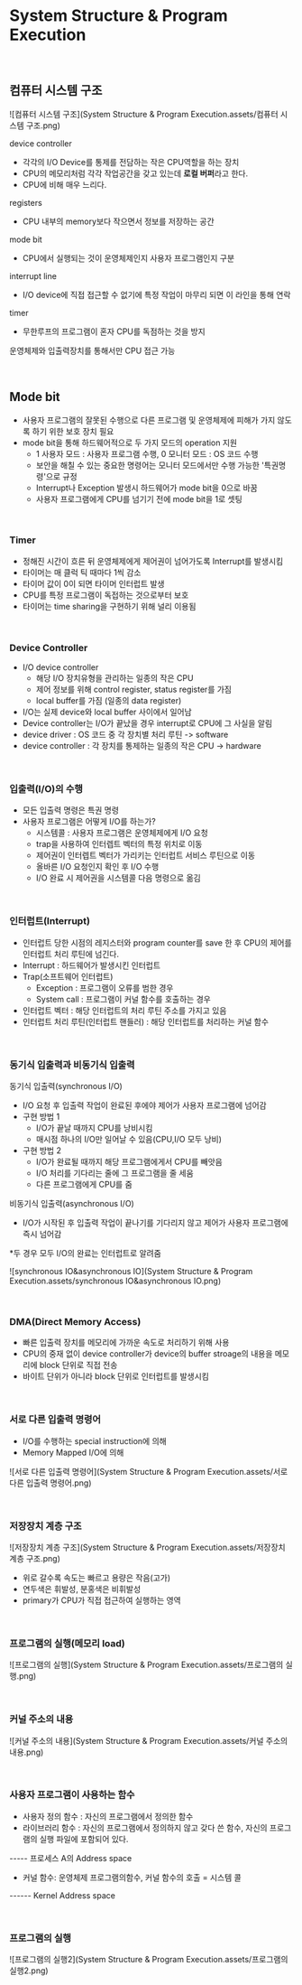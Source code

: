 # System Structure & Program Execution

<br>

## 컴퓨터 시스템 구조

![컴퓨터 시스템 구조](System Structure & Program Execution.assets/컴퓨터 시스템 구조.png)

 device controller
- 각각의 I/O Device를 통제를 전담하는 작은 CPU역할을 하는 장치
- CPU의 메모리처럼 각각 작업공간을 갖고 있는데 **로컬 버퍼**라고 한다.
- CPU에 비해 매우 느리다.

registers
- CPU 내부의 memory보다 작으면서 정보를 저장하는 공간

mode bit
- CPU에서 실행되는 것이 운영체제인지 사용자 프로그램인지 구분

interrupt line
- I/O device에 직접 접근할 수 없기에 특정 작업이 마무리 되면 이 라인을 통해 연락

timer

- 무한루프의 프로그램이 혼자 CPU를 독점하는 것을 방지

운영체제와 입출력장치를 통해서만 CPU 접근 가능

<br>

## Mode bit

- 사용자 프로그램의 잘못된 수행으로 다른 프로그램 및 운영체제에 피해가 가지 않도록 하기 위한 보호 장치 필요
- mode bit을 통해 하드웨어적으로 두 가지 모드의 operation 지원
  - 1 사용자 모드 : 사용자 프로그램 수행, 0 모니터 모드 : OS 코드 수행
  - 보안을 해칠 수 있는 중요한 명령어는 모니터 모드에서만 수행 가능한 '특권명령'으로 규정
  - Interrupt나 Exception 발생시 하드웨어가 mode bit을 0으로 바꿈
  - 사용자 프로그램에게 CPU를 넘기기 전에 mode bit을 1로 셋팅

<br>

### Timer

- 정해진 시간이 흐른 뒤 운영체제에게 제어권이 넘어가도록 Interrupt를 발생시킴
- 타이머는 매 클럭 틱 때마다 1씩 감소
- 타이머 값이 0이 되면 타이머 인터럽트 발생
- CPU를 특정 프로그램이 독접하는 것으로부터 보호
- 타이머는 time sharing을 구현하기 위해 널리 이용됨

<br>

### Device Controller

- I/O device controller
  - 해당 I/O 장치유형을 관리하는 일종의 작은 CPU
  - 제어 정보를 위해 control register, status register를 가짐
  - local buffer를 가짐 (일종의 data register)
- I/O는 실제 device와 local buffer 사이에서 일어남
- Device controller는 I/O가 끝났을 경우 interrupt로 CPU에 그 사실을 알림
- device driver : OS 코드 중 각 장치별 처리 루틴 -> software
- device controller : 각 장치를 통제하는 일종의 작은 CPU -> hardware

<br>

### 입출력(I/O)의 수행

- 모든 입출력 명령은 특권 명령
- 사용자 프로그램은 어떻게 I/O를 하는가?
  - 시스템콜 : 사용자 프로그램은 운영체제에게 I/O 요청
  - trap을 사용하여 인터렙트 벡터의 특정 위치로 이동
  - 제어권이 인터렙트 벡터가 가리키는 인터럽트 서비스 루틴으로 이동
  - 올바른 I/O 요청인지 확인 후 I/O 수행
  - I/O 완료 시 제어권을 시스템콜 다음 명령으로 옮김

<br>

### 인터럽트(Interrupt)

- 인터럽트 당한 시점의 레지스터와 program counter를 save 한 후 CPU의 제어를 인터럽트 처리 루틴에 넘긴다.
- Interrupt : 하드웨어가 발생시킨 인터럽트
- Trap(소프트웨어 인터럽트)
  - Exception : 프로그램이 오류를 범한 경우
  - System call : 프로그램이 커널 함수를 호출하는 경우
- 인터럽트 벡터 : 해당 인터럽트의 처리 루틴 주소를 가지고 있음
- 인터럽트 처리 루틴(인터럽트 핸들러) : 해당 인터럽트를 처리하는 커널 함수

<br>

### 동기식 입출력과 비동기식 입출력

동기식 입출력(synchronous I/O)

- I/O 요청 후 입출력 작업이 완료된 후에야 제어가 사용자 프로그램에 넘어감
- 구현 방법 1
  - I/O가 끝날 때까지 CPU를 낭비시킴
  - 매시점 하나의 I/O만 일어날 수 있음(CPU,I/O 모두 낭비)
- 구현 방법 2
  - I/O가 완료될 때까지 해당 프로그램에게서 CPU를 빼앗음
  - I/O 처리를 기다리는  줄에 그 프로그램을 줄 세움
  - 다른 프로그램에게 CPU를 줌

비동기식 입출력(asynchronous I/O)

- I/O가 시작된 후 입출력 작업이 끝나기를 기다리지 않고 제어가 사용자 프로그램에 즉시 넘어감

*두 경우 모두 I/O의 완료는 인터럽트로 알려줌

![synchronous IO&asynchronous IO](System Structure & Program Execution.assets/synchronous IO&asynchronous IO.png)

<br>

### DMA(Direct Memory Access)

- 빠른 입출력 장치를 메모리에 가까운 속도로 처리하기 위해 사용
- CPU의 중재 없이 device controller가 device의 buffer stroage의 내용을 메모리에 block 단위로 직접 전송
- 바이트 단위가 아니라 block 단위로 인터럽트를 발생시킴

<br>

### 서로 다른 입출력 명령어

- I/O를 수행하는 special instruction에 의해
- Memory Mapped I/O에 의해

![서로 다른 입출력 명령어](System Structure & Program Execution.assets/서로 다른 입출력 명령어.png)

<br>

### 저장장치 계층 구조

![저장장치 계층 구조](System Structure & Program Execution.assets/저장장치 계층 구조.png)

- 위로 갈수록 속도는 빠르고 용량은 작음(고가)
- 연두색은 휘발성, 분홍색은 비휘발성
- primary가 CPU가 직접 접근하여 실행하는 영역

<br>

### 프로그램의 실행(메모리 load)

![프로그램의 실행](System Structure & Program Execution.assets/프로그램의 실행.png)

<br>

### 커널 주소의 내용

![커널 주소의 내용](System Structure & Program Execution.assets/커널 주소의 내용.png)

<br>

### 사용자 프로그램이 사용하는 함수

- 사용자 정의 함수 : 자신의 프로그램에서 정의한 함수
- 라이브러리 함수 : 자신의 프로그램에서 정의하지 않고 갖다 쓴 함수, 자신의 프로그램의 실행 파일에 포함되어 있다.

----- 프로세스 A의 Address space

- 커널 함수: 운영체제 프로그램의함수, 커널 함수의 호출 = 시스템 콜

------ Kernel Address space

<br>

### 프로그램의 실행

![프로그램의 실행2](System Structure & Program Execution.assets/프로그램의 실행2.png)

